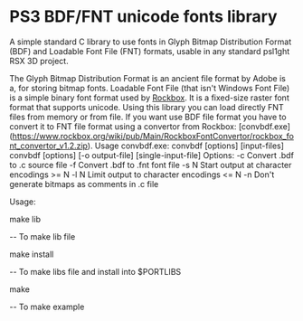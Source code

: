 # PS3 BDF/FNT unicode fonts library
A simple standard C library to use fonts in Glyph Bitmap Distribution Format (BDF) and Loadable Font File (FNT) formats, usable in any standard psl1ght RSX 3D project.

The Glyph Bitmap Distribution Format is an ancient file format by Adobe is a, for storing bitmap fonts.
Loadable Font File (that isn't Windows Font File) is a simple binary font format used by [Rockbox](https://www.rockbox.org/). It is a fixed-size raster font format that supports unicode.
Using this library you can load directly FNT files from memory or from file. If you want use BDF file format you have to convert it to FNT file format using a convertor from Rockbox: [convbdf.exe] (https://www.rockbox.org/wiki/pub/Main/RockboxFontConvertor/rockbox_font_convertor_v1.2.zip).
Usage convbdf.exe: convbdf [options] [input-files]
                   convbdf [options] [-o output-file] [single-input-file]
Options:
    -c     Convert .bdf to .c source file
    -f     Convert .bdf to .fnt font file
    -s N   Start output at character encodings >= N
    -l N   Limit output to character encodings <= N
    -n     Don't generate bitmaps as comments in .c file


Usage:

make lib

 -- To make lib file
  
make install

 -- To make libs file and install into $PORTLIBS 
  
make

 -- To make example
